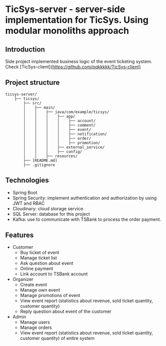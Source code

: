 # TicSys-server - server-side implementation for TicSys. Using modular monoliths approach
## Introduction
Side project implemented business logic of the event ticketing system. Check [TicSys-client]{https://github.com/pqkkkkk/TicSys-client}
## Project structure
```
ticsys-server/
    ├── ticsys/
        ├── src/
        │    ├── main/
        │    │    ├── java/com/example/ticsys/
        │    │    │    ├── app/
        │    │    │    │    ├── account/
        │    │    │    │    ├── comment/
        │    │    │    │    ├── event/
        │    │    │    │    ├── notification/
        │    │    │    │    ├── order/
        │    │    │    │    ├── promotion/
        │    │    │    ├── external_service/
        │    │    │    ├── config/
        │    │    ├── resources/
        ├── [README.md]
        ├── .gitignore
```
## Technologies
- Spring Boot
- Spring Security: implement authentication and authorization by using JWT and RBAC
- Cloudinary: cloud storage service
- SQL Server: database for this project
- Kafka: use to communicate with TSBank to process the order payment.

## Features
- Customer
    - Buy ticket of event
    - Manage ticket list
    - Ask question about event
    - Online payment
    - Link account to TSBank account
- Organizer
    - Create event
    - Manage own event
    - Manage promotions of event
    - View event report (statistics about revenue, sold ticket quantity, customer quantity)
    - Reply question about event of the customer
- Admin
    - Manage users
    - Manage orders
    - View event report (statistics about revenue, sold ticket quantity, customer quantity) of entire system
